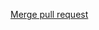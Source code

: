 [Merge pull request](https://github.com/psangi-hy/ot-miniprojekti23/commit/88f9195584840582053d31e439d06f777c7ae5aa)